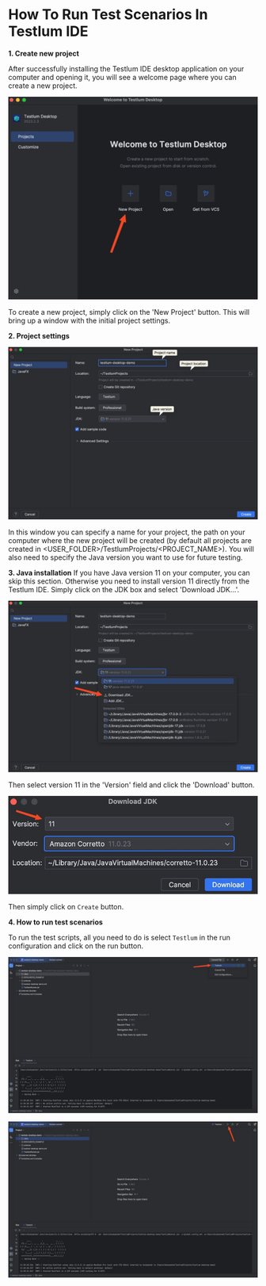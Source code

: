 # How To Run Test Scenarios In Testlum IDE
**1. Create new project**

After successfully installing the Testlum IDE desktop application on your computer and opening it, you will see a welcome page where you can create a new project.

![img.png](images/createNewProject.png)

To create a new project, simply click on the 'New Project' button. This will bring up a window with the initial project settings.

**2. Project settings**

![img.png](images/projectSettings.png)

In this window you can specify a name for your project, the path on your computer where the new project will be created (by default all projects are created in <USER_FOLDER>/TestlumProjects/<PROJECT_NAME>).
You will also need to specify the Java version you want to use for future testing.

**3. Java installation**
If you have Java version 11 on your computer, you can skip this section. Otherwise you need to install version 11 directly from the Testlum IDE.
Simply click on the JDK box and select 'Download JDK...'.

![img.png](images/downloadJDK.png)

Then select version 11 in the 'Version' field and click the 'Download' button.

![img.png](images/chooseJavaVersion.png)

Then simply click on `Create` button.

**4. How to run test scenarios**

To run the test scripts, all you need to do is select `Testlum` in the run configuration and click on the run button.

![img.png](images/selectTestlumRun.png)

![img.png](images/runTests.png)

